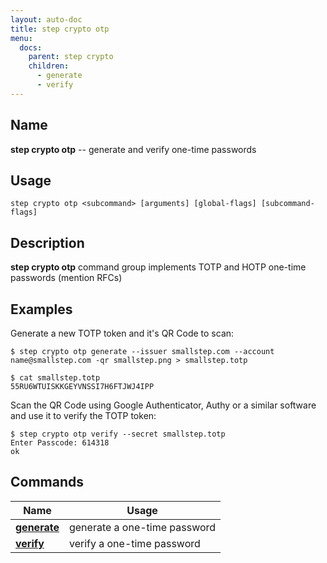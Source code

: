 ```yaml
---
layout: auto-doc
title: step crypto otp
menu:
  docs:
    parent: step crypto
    children:
      - generate
      - verify
---
```


## Name
**step crypto otp** -- generate and verify one-time passwords

## Usage

```raw
step crypto otp <subcommand> [arguments] [global-flags] [subcommand-flags]
```

## Description

**step crypto otp** command group implements TOTP and HOTP one-time passwords
(mention RFCs)

## Examples

Generate a new TOTP token and it's QR Code to scan:
```shell
$ step crypto otp generate --issuer smallstep.com --account name@smallstep.com -qr smallstep.png > smallstep.totp

$ cat smallstep.totp
55RU6WTUISKKGEYVNSSI7H6FTJWJ4IPP
```

Scan the QR Code using Google Authenticator, Authy or a similar software and
use it to verify the TOTP token:
```shell
$ step crypto otp verify --secret smallstep.totp
Enter Passcode: 614318
ok
```

## Commands


| Name | Usage |
|---|---|
| **[generate](generate/)** | generate a one-time password |
| **[verify](verify/)** | verify a one-time password |

